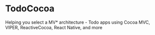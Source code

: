 # TodoCocoa
Helping you select a MV* architecture - Todo apps using Cocoa MVC, VIPER, ReactiveCocoa, React Native, and more
